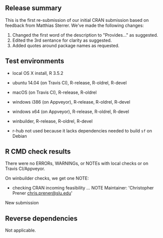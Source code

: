 ## Release summary
This is the first re-submission of our initial CRAN submission based on feedback from Matthias Sterrer. We've made the following changes:

1. Changed the first word of the description to "Provides..." as suggested.
2. Edited the 3rd sentance for clarity as suggested.
3. Added quotes around package names as requested.

## Test environments
* local OS X install, R 3.5.2
* ubuntu 14.04 (on Travis CI), R-release, R-oldrel, R-devel
* macOS (on Travis CI), R-release, R-oldrel
* windows i386 (on Appveyor), R-release, R-oldrel, R-devel
* windows x64 (on Appveyor), R-release, R-oldrel, R-devel
* winbuilder, R-release, R-oldrel, R-devel

* r-hub not used because it lacks dependencies needed to build `sf` on Debian

## R CMD check results
There were no ERRORs, WARNINGs, or NOTEs with local checks or on Travis CI/Appveyor.

On winbuilder checks, we get one NOTE:

* checking CRAN incoming feasibility ... NOTE
Maintainer: 'Christopher Prener <chris.prener@slu.edu>'

New submission

## Reverse dependencies
Not applicable.
